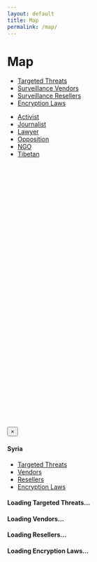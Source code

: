 ```yaml
---
layout: default
title: Map
permalink: /map/
---
```


<div class="row"><h1>Map</h1></div>

<div id="selection-container" class="top-buffer-30">
<div id="dataset-selections" class="row">
  <ul class="nav nav-tabs nav-justified darkgreen">
    <li id="initial-dataset" class="dataset-selector">
      <a href="#targetedthreats" id="tt-toggle">
        Targeted Threats <span class="caret"></span>
      </a>
    </li>
    <li class="dataset-selector"><a href="#vendors">Surveillance Vendors</a></li>
    <li class="dataset-selector"><a href="#resellers">Surveillance Resellers</a></li>
    <li class="dataset-selector"><a href="#encryptionlaws">Encryption Laws</a></li>
  </ul>
</div>

<div id="target-selections" class="row">
  <ul class="nav nav-tabs nav-justified fadedgreen">
     <li class="target-selector"><a href="#activist">Activist</a></li>
     <li class="target-selector"><a href="#journalist">Journalist</a></li>
     <li class="target-selector"><a href="#lawyer">Lawyer</a></li>
     <li class="target-selector"><a href="#opposition">Opposition</a></li>
     <li class="target-selector"><a href="#ngo">NGO</a></li>
     <li class="target-selector"><a href="#tibetan">Tibetan</a></li>
  </ul>
</div>
</div>

<div class="row top-buffer-30"></div>
<div id="map" class="row" style="position: relative; width: 100%; height: 600px;"></div>
<div class="row top-buffer-75"></div>

<div class="modal fade" id="modal">
  <div class="modal-dialog">
    <div class="modal-content">
      <div class="modal-header">
        <button type="button" class="close" data-dismiss="modal" aria-label="Close"><span aria-hidden="true">&times;</span></button>
        <h4 class="modal-title">Syria</h4>
      </div>
      <div class="modal-body">
        <ul id="country-tabs" class="nav nav-tabs" role="tablist">
          <li role="presentation" class="active"><a href="#targetedthreats" aria-controls="targetedthreats" role="tab" data-toggle="tab">Targeted Threats</a></li>
          <li role="presentation"><a href="#vendors" aria-controls="vendors" role="tab" data-toggle="tab">Vendors</a></li>
          <li role="presentation"><a href="#resellers" aria-controls="resellers" role="tab" data-toggle="tab">Resellers</a></li>
          <li role="presentation"><a href="#encryptionlaws" aria-controls="encryptionlaws" role="tab" data-toggle="tab">Encryption Laws</a></li>
        </ul>
        <div class="tab-content">
          <div role="tabpanel" class="tab-pane active" id="targetedthreats">
            <h4>Loading Targeted Threats...</h4>
          </div>
          <div role="tabpanel" class="tab-pane" id="vendors">
            <h4>Loading Vendors...</h4>
          </div>
          <div role="tabpanel" class="tab-pane" id="resellers">
            <h4>Loading Resellers...</h4>
          </div>
          <div role="tabpanel" class="tab-pane" id="encryptionlaws">
            <h4>Loading Encryption Laws...</h4>
          </div>
        </div>
      </div>
    </div>
  </div>
</div>

<script id="view-targetedthreats" type="text/template">
  <li>
    <% if (date) { %><strong>Date</strong>: <%= date %><br><% } %>
    <% if (md5) { %><strong>MD5</strong>: <%= md5 %><br><% } %>
    <% if (c2) { %><strong>Command &amp; Control</strong>: <%= c2 %></strong><br><% } %>
    <% if (family) { %><strong>Family</strong>: <%= family %><br><% } %>
    <% if (target) { %><strong>Target</strong>: <%= target %><br><% } %>
    <% if (reference) { %><a href="<%= reference %>" target="_blank">Reference</a><% } %>
    <hr>
  </li>
</script>

<script id="view-vendors" type="text/template">
  <li>
    <strong>Company</strong>: <%= company %><br>
    <strong>Solution</strong>: <%= solution %><br>
    <a href="<%= website %>" target="_blank"><%= website %></a>
    <hr>
  </li>
</script>

<script id="view-encryptionlaws" type="text/template">
  <li>
    <% if (import_restrictions) { %><strong>Import</strong>: <%= import_restrictions %><br><% } %>
    <% if (prohibit_user) { %><strong>Prohibit Use</strong>: <%= prohibit_user %><br><% } %>
    <% if (license_use) { %><strong>License Use</strong>: <%= license_use %><br><% } %>
    <% if (provide_keys) { %><strpong>Provide Keys</strong>: <%= provide_keys %><% } %>
    <hr>
  </li>
</script>

<script id="view-resellers" type="text/template">
  <li>
    <strong>Company</strong>: <%= company %><br>
    <strong>Entity</strong>: <%= entity %><br>
    <strong>Location</strong>: <%= country %>, <%= region %>, <%= municipality %><br>
    <strong>Suppliers</strong>: <%= suppliers %><br>
    <strong>Government Customers</strong>: <%= government_customers %><br>
    <strong>Corporate Customers</strong>: <%= corporate_customers %><br>
    <strong>Website</strong>: <%= website %><br>
    <strong>Notes</strong>: <%= notes %><br>
    <hr>
  </li>
</script>
